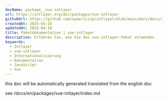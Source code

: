 ```yaml
---
docName: package__vue-intlayer
url: https://intlayer.org/doc/packages/vue-intlayer
githubUrl: https://github.com/aymericzip/intlayer/blob/main/docs/docs/en/packages/vue-intlayer/index.md
createdAt: 2025-04-18
updatedAt: 2025-04-18
title: Paketdokumentation | vue-intlayer
description: Erfahren Sie, wie Sie das vue-intlayer-Paket verwenden
keywords:
  - Intlayer
  - vue-intlayer
  - Internationalisierung
  - Dokumentation
  - JavaScript
  - Vue
---
```


this doc will be automatically generated translated from the english doc

see /docs/en/packages/vue-intlayer/index.md
